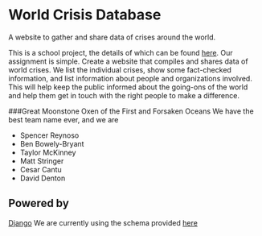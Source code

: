 World Crisis Database
=====================
A website to gather and share data of crises around the world.

This is a school project, the details of which can be found [here](http://www.cs.utexas.edu/users/downing/cs373/drupal/wcdb1).
Our assignment is simple.
Create a website that compiles and shares data of world crises.  We list the individual crises, show some fact-checked information, and list information about people and organizations involved.
This will help keep the public informed about the going-ons of the world and help them get in touch with the right people to make a difference.

###Great Moonstone Oxen of the First and Forsaken Oceans
We have the best team name ever, and we are
* Spencer Reynoso
* Ben Bowely-Bryant
* Taylor McKinney
* Matt Stringer
* Cesar Cantu
* David Denton

Powered by
----------
[Django](https://www.djangoproject.com/)
We are currently using the schema provided [here](https://github.com/aaronj1335/cs373-wcdb1-schema)
